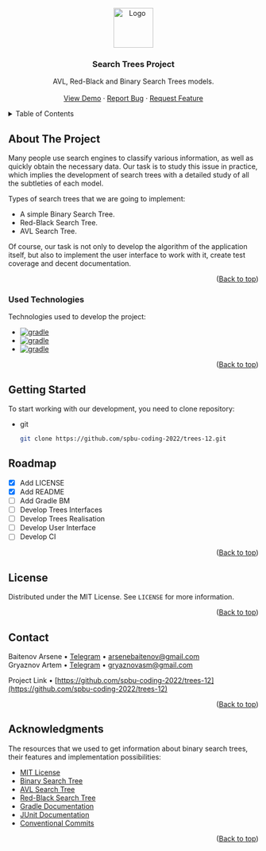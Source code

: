 <!-- PROJECT LOGO -->
<br />
<div align="center">
  <a href="https://github.com/spbu-coding-2022/trees-12">
    <img src="https://media.discordapp.net/attachments/760917929126133834/1092515552280461312/96f57df025f85c16.png" alt="Logo" width="80" height="80">
  </a>

  <h3 align="center">Search Trees Project</h3>

  <p align="center">
    AVL, Red-Black and Binary Search Trees models.
    <br />
    <br />
    <a href="https://searchtrees.site">View Demo</a>
    ·
    <a href="https://t.me/kkkebab_boy">Report Bug</a>
    ·
    <a href="https://t.me/ASpectreTG">Request Feature</a>
  </p>
</div>



<!-- TABLE OF CONTENTS -->
<details>
  <summary>Table of Contents</summary>
  <ol>
    <li>
      <a href="#about-the-project">About The Project</a>
      <ul>
        <li><a href="#used-technologies">Used Technologies</a></li>
      </ul>
    </li>
    <li>
      <a href="#getting-started">Getting Started</a>
      <ul>
        <li><a href="#prerequisites">Prerequisites</a></li>
        <li><a href="#clone-repository">Clone Repository</a></li>
      </ul>
    </li>
    <li><a href="#roadmap">Roadmap</a></li>
    <li><a href="#license">License</a></li>
    <li><a href="#contact">Contact</a></li>
    <li><a href="#acknowledgments">Acknowledgments</a></li>
  </ol>
</details>



<!-- ABOUT THE PROJECT -->
## About The Project

Many people use search engines to classify various information, as well as quickly obtain the necessary data.
Our task is to study this issue in practice, which implies the development of search trees with a detailed study of all the subtleties of each model.

Types of search trees that we are going to implement:
* A simple Binary Search Tree.
* Red-Black Search Tree.
* AVL Search Tree.

Of course, our task is not only to develop the algorithm of the application itself, but also to implement the user interface to work with it, create test coverage and decent documentation.

<p align="right">(<a href="#search-trees-project">Back to top</a>)</p>



### Used Technologies

Technologies used to develop the project:

* [![gradle](https://img.shields.io/badge/gradle-FFFFFF?style=for-the-badge&logo=gradle&logoColor=black&)](https://gradle.org/)
* [![gradle](https://img.shields.io/badge/kotlin-FFFFFF?style=for-the-badge&logo=kotlin&logoColor=black&)](https://kotlinlang.org/)
* [![gradle](https://img.shields.io/badge/junit-FFFFFF?style=for-the-badge&logo=junit&logoColor=black&)](https://junit.org/)

<p align="right">(<a href="#search-trees-project">Back to top</a>)</p>



<!-- GETTING STARTED -->
## Getting Started

To start working with our development, you need to clone repository:

* git

  ```sh
  git clone https://github.com/spbu-coding-2022/trees-12.git
  ```

<!-- ROADMAP -->
## Roadmap

- [x] Add LICENSE
- [x] Add README
- [ ] Add Gradle BM
- [ ] Develop Trees Interfaces
- [ ] Develop Trees Realisation
- [ ] Develop User Interface
- [ ] Develop CI

<p align="right">(<a href="#search-trees-project">Back to top</a>)</p>



<!-- LICENSE -->
## License

Distributed under the MIT License. See `LICENSE` for more information.

<p align="right">(<a href="#search-trees-project">Back to top</a>)</p>



<!-- CONTACT -->
## Contact

Baitenov Arsene • [Telegram](https://t.me/ASpectreTG) • arsenebaitenov@gmail.com \
Gryaznov Artem • [Telegram](https://t.me/kkkebab_boy) • gryaznovasm@gmail.com

Project Link • [https://github.com/spbu-coding-2022/trees-12](https://github.com/spbu-coding-2022/trees-12)

<p align="right">(<a href="#search-trees-project">Back to top</a>)</p>



<!-- ACKNOWLEDGMENTS -->
## Acknowledgments

The resources that we used to get information about binary search trees, their features and implementation possibilities:

* [MIT License](https://mit-license.org)
* [Binary Search Tree](https://en.wikipedia.org/wiki/Search_tree)
* [AVL Search Tree](https://en.wikipedia.org/wiki/AVL_tree)
* [Red-Black Search Tree](https://en.wikipedia.org/wiki/Red–black_tree)
* [Gradle Documentation](https://docs.gradle.org/current/userguide/userguide.html)
* [JUnit Documentation](https://junit.org/junit5/docs/current/user-guide/)
* [Conventional Commits](https://www.conventionalcommits.org/en/v1.0.0/)

<p align="right">(<a href="#search-trees-project">Back to top</a>)</p>
